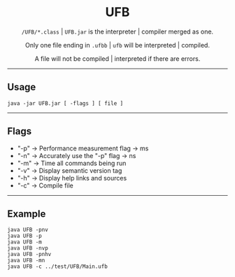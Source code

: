 <div align="center">

# UFB

`/UFB/*.class` | `UFB.jar` is the interpreter | compiler merged as one.

Only one file ending in `.ufbb` | `ufb` will be interpreted | compiled.

A file will not be compiled | interpreted if there are errors.

</div>

---

## Usage

```shell
java -jar UFB.jar [ -flags ] [ file ]
```

---

## Flags

- "-p" -> Performance measurement flag -> ms
- "-n" -> Accurately use the "-p" flag -> ns
- "-m" -> Time all commands being run
- "-v" -> Display semantic version tag
- "-h" -> Display help links and sources
- "-c" -> Compile file

---

## Example

```shell
java UFB -pnv
java UFB -p
java UFB -m
java UFB -nvp
java UFB -pnhv
java UFB -mn
java UFB -c ../test/UFB/Main.ufb
```